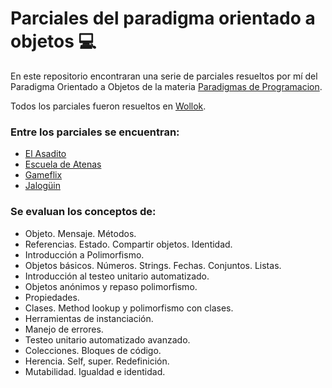 # Parciales del paradigma orientado a objetos :computer:

En este repositorio encontraran una serie de parciales resueltos por mí del Paradigma Orientado a Objetos de la materia [Paradigmas de Programacion](https://www.pdep.com.ar/).

Todos los parciales fueron resueltos en [Wollok](https://www.wollok.org/).

### Entre los parciales se encuentran:
- [El Asadito](1)
- [Escuela de Atenas](2)
- [Gameflix](3)
- [Jalogüin](4)

### Se evaluan los conceptos de:
* Objeto. Mensaje. Métodos. 
* Referencias. Estado. Compartir objetos. Identidad.
* Introducción a Polimorfismo.
* Objetos básicos. Números. Strings. Fechas. Conjuntos. Listas.
* Introducción al testeo unitario automatizado.
* Objetos anónimos y repaso polimorfismo.
* Propiedades.
* Clases. Method lookup y polimorfismo con clases.
* Herramientas de instanciación.
* Manejo de errores.
* Testeo unitario automatizado avanzado.
* Colecciones. Bloques de código.
* Herencia. Self, super. Redefinición.
* Mutabilidad. Igualdad e identidad. 



[1]: https://github.com/mbeorlegui/PracticasObjetos/tree/master/ElAsadito
[2]: https://github.com/mbeorlegui/PracticasObjetos/tree/master/EscuelaDeAtenas
[3]: https://github.com/mbeorlegui/PracticasObjetos/tree/master/Gameflix
[4]: https://github.com/mbeorlegui/PracticasObjetos/tree/master/Jaloguin
